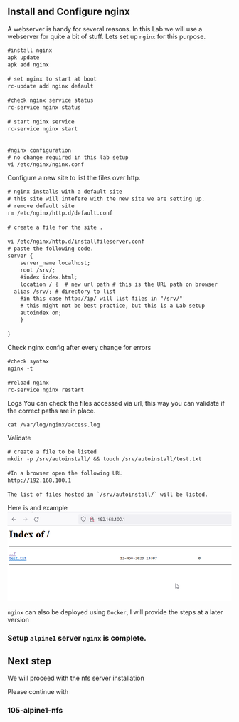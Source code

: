 ## Install and Configure nginx
A webserver is handy for several reasons. In this Lab we will use a webserver for quite a bit of stuff. Lets set up `nginx` for this purpose.

```
#install nginx 
apk update
apk add nginx

# set nginx to start at boot
rc-update add nginx default

#check nginx service status
rc-service nginx status

# start nginx service 
rc-service nginx start


#nginx configuration
# no change required in this lab setup
vi /etc/nginx/nginx.conf
```

Configure a new site to list the files over http.
```
# nginx installs with a default site 
# this site will intefere with the new site we are setting up.
# remove default site
rm /etc/nginx/http.d/default.conf

# create a file for the site .

vi /etc/nginx/http.d/installfileserver.conf
# paste the following code.
server {
    server_name localhost;
    root /srv/;
    #index index.html;
    location / {  # new url path # this is the URL path on browser
  alias /srv/; # directory to list
    #in this case http://ip/ will list files in "/srv/"
  	# this might not be best practice, but this is a Lab setup 
	autoindex on;
    }

}
```

Check nginx config after every change for errors
```
#check syntax 
nginx -t

#reload nginx
rc-service nginx restart 
```
Logs
You can check the files accessed via url, this way you can validate if the correct paths are in place.

```
cat /var/log/nginx/access.log
```

Validate 

```
# create a file to be listed
mkdir -p /srv/autoinstall/ && touch /srv/autoinstall/test.txt

#In a browser open the following URL
http://192.168.100.1

The list of files hosted in `/srv/autoinstall/` will be listed.
```
Here is and example
![alt text](./../screenshots/Alpine1-screenshots/browser-list-files-update.png)

`nginx` can also be deployed using `Docker`, I will provide the steps at a later version

### Setup `alpine1` server `nginx` is complete.


## Next step

We will proceed with the nfs server installation 

Please continue with 
### 105-alpine1-nfs
